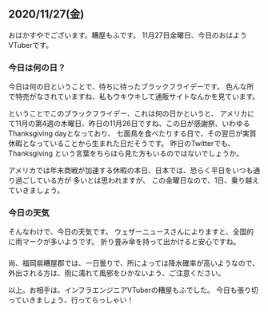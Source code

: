 ## 2020/11/27(金)

おはかすやでございます。糟屋もふです。
11月27日金曜日、今日のおはようVTuberです。

### 今日は何の日？

今日は何の日ということで、待ちに待ったブラックフライデーです。
色んな所で特売がなされていますね、私もウキウキして通販サイトなんかを見ています。

ということでこのブラックフライデー、これは何の日かというと、
アメリカにて11月の第4週の木曜日、昨日の11月26日ですね、この日が感謝祭、いわゆるThanksgiving dayとなっており、
七面鳥を食べたりする日で、その翌日が実質休暇となっていることから生まれた日だそうです。
昨日のTwitterでも、 Thanksgiving という言葉をちらほら見た方もいるのではないでしょうか。

アメリカでは年末商戦が加速する休暇の本日、日本では、恐らく平日をいつも通り過ごしている方が
多いとは思われますが、
この金曜日なので、1日、乗り越えていきましょう。

### 今日の天気

そんなわけで、今日の天気です。
ウェザーニュースさんによりますと、全国的に雨マークが多いようです。
折り畳み傘を持って出かけると安心ですね。

### 

尚、福岡県糟屋郡では、一日曇りで、所によっては降水確率が高いようなので、
外出される方は、雨に濡れて風邪をひかないよう、ご注意ください。

以上。お相手は、インフラエンジニアVTuberの糟屋もふでした。
今日も張り切っていきましょう、行ってらっしゃい！
